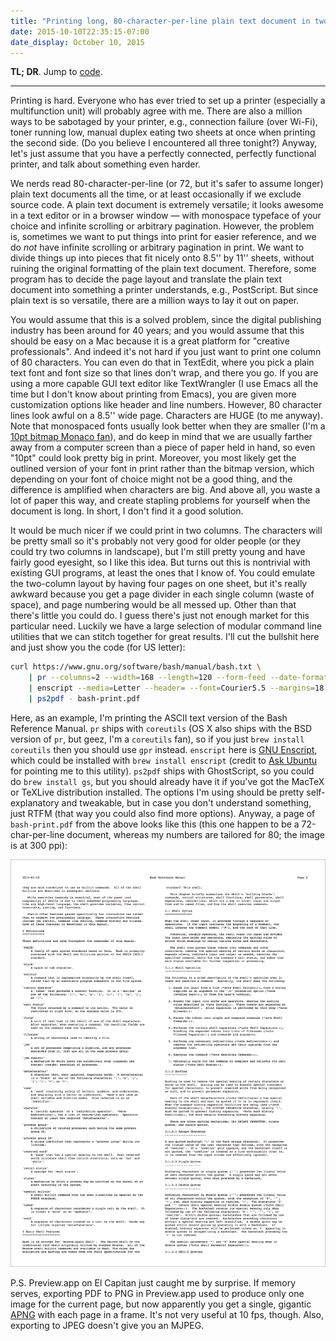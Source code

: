 ```yaml
---
title: "Printing long, 80-character-per-line plain text document in two columns"
date: 2015-10-10T22:35:15-07:00
date_display: October 10, 2015
---
```

**TL; DR**. Jump to [code](#code).

---

Printing is hard. Everyone who has ever tried to set up a printer (especially a multifunction unit) will probably agree with me. There are also a million ways to be sabotaged by your printer, e.g., connection failure (over Wi-Fi), toner running low, manual duplex eating two sheets at once when printing the second side. (Do you believe I encountered all three tonight?) Anyway, let's just assume that you have a perfectly connected, perfectly functional printer, and talk about something even harder.

We nerds read 80-character-per-line (or 72, but it's safer to assume longer) plain text documents all the time, or at least occasionally if we exclude source code. A plain text document is extremely versatile; it looks awesome in a text editor or in a browser window — with monospace typeface of your choice and infinite scrolling or arbitrary pagination. However, the problem is, sometimes we want to put things into print for easier reference, and we do *not* have infinite scrolling or arbitrary pagination in print. We want to divide things up into pieces that fit nicely onto 8.5'' by 11'' sheets, without ruining the original formatting of the plain text document. Therefore, some program has to decide the page layout and translate the plain text document into something a printer understands, e.g., PostScript. But since plain text is so versatile, there are a million ways to lay it out on paper.

You would assume that this is a solved problem, since the digital publishing industry has been around for 40 years; and you would assume that this should be easy on a Mac because it is a great platform for "creative professionals". And indeed it's not hard if you just want to print one column of 80 characters. You can even do that in TextEdit, where you pick a plain text font and font size so that lines don't wrap, and there you go. If you are using a more capable GUI text editor like TextWrangler (I use Emacs all the time but I don't know about printing from Emacs), you are given more customization options like header and line numbers. However, 80 character lines look awful on a 8.5'' wide page. Characters are HUGE (to me anyway). Note that monospaced fonts usually look better when they are smaller (I'm a [10pt bitmap Monaco fan](/blog/2015-08-31-after-all-these-years-10pt-non-anti-aliased-monaco-is-still-the-best.html)), and do keep in mind that we are usually farther away from a computer screen than a piece of paper held in hand, so even "10pt" could look pretty big in print. Moreover, you most likely get the outlined version of your font in print rather than the bitmap version, which depending on your font of choice might not be a good thing, and the difference is amplified when characters are big. And above all, you waste a lot of paper this way, and create stapling problems for yourself when the document is long. In short, I don't find it a good solution.

It would be much nicer if we could print in two columns. The characters will be pretty small so it's probably not very good for older people (or they could try two columns in landscape), but I'm still pretty young and have fairly good eyesight, so I like this idea. But turns out this is nontrivial with existing GUI programs, at least the ones that I know of. You could emulate the two-column layout by having four pages on one sheet, but it's really awkward because you get a page divider in each single column (waste of space), and page numbering would be all messed up. Other than that there's little you could do. I guess there's just not enough market for this particular need. Luckily we have a large selection of modular command line utilities that we can stitch together for great results. I'll cut the bullshit here and just show you the <span id="code">code</span> (for US letter):

```bash
curl https://www.gnu.org/software/bash/manual/bash.txt \
    | pr --columns=2 --width=168 --length=120 --form-feed --date-format=%Y-%m-%d --header="Bash Reference Manual" - \
    | enscript --media=Letter --header= --font=Courier5.5 --margins=18:18:0:18 --output - \
    | ps2pdf - bash-print.pdf
```

Here, as an example, I'm printing the ASCII text version of the Bash Reference Manual. `pr` ships with `coreutils` (OS X also ships with the BSD version of `pr`, but geez, I'm a `coreutils` fan), so if you just `brew install coreutils` then you should use `gpr` instead. `enscript` here is [GNU Enscript](https://www.gnu.org/software/enscript/), which could be installed with `brew install enscript` (credit to [Ask Ubuntu](https://askubuntu.com/questions/27097/) for pointing me to this utility). `ps2pdf` ships with GhostScript, so you could do `brew install gs`, but you should already have it if you've got the MacTeX or TeXLive distribution installed. The options I'm using should be pretty self-explanatory and tweakable, but in case you don't understand something, just RTFM (that way you could also find more options). Anyway, a page of `bash-print.pdf` from the above looks like this (this one happen to be a 72-char-per-line document, whereas my numbers are tailored for 80; the image is at 300 ppi):

![Sample page from `bash-print.pdf` generated above. I drew a black, one-pixel border so you could tell the page from the background.](/img/20151010-bash-print-sample-page.png)

P.S. Preview.app on El Capitan just caught me by surprise. If memory serves, exporting PDF to PNG in Preview.app used to produce only one image for the current page, but now apparently you get a single, gigantic [APNG](https://en.wikipedia.org/wiki/APNG) with each page in a frame. It's not very useful at 10 fps, though. Also, exporting to JPEG doesn't give you an MJPEG.
